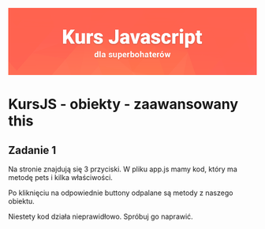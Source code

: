![](../../../kursjs.png)

# KursJS - obiekty - zaawansowany this

## Zadanie 1
Na stronie znajdują się 3 przyciski.
W pliku app.js mamy kod, który ma metodę pets i kilka właściwości.

Po kliknięciu na odpowiednie buttony odpalane są metody z naszego obiektu.

Niestety kod działa nieprawidłowo. Spróbuj go naprawić.